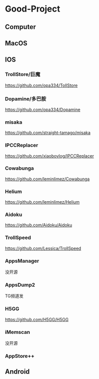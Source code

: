 # Good-Project

## Computer
## MacOS
## IOS
### TrollStore/巨魔
https://github.com/opa334/TollStore
### Dopamine/多巴胺
https://github.com/opa334/Dopamine
### misaka
https://github.com/straight-tamago/misaka
### IPCCReplacer
https://github.com/xiaobovlog/IPCCReplacer
### Cowabunga
https://github.com/leminlimez/Cowabunga
### Helium
https://github.com/leminlimez/Helium
### Aidoku
https://github.com/Aidoku/Aidoku
### TrollSpeed
https://github.com/Lessica/TrollSpeed
### AppsManager
没开源
### AppsDump2
TG频道发
### H5GG
https://github.com/H5GG/H5GG
### iMemscan
没开源

### AppStore++
## Android
